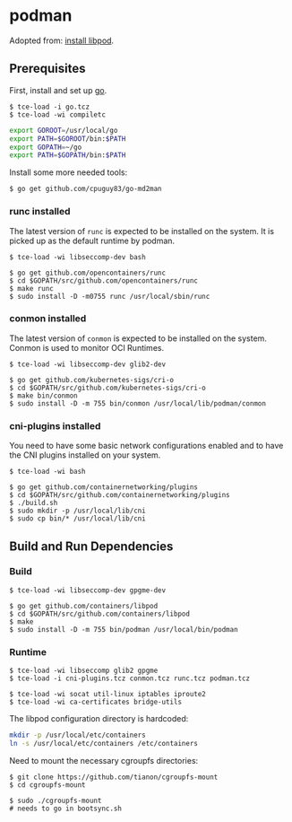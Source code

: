 # podman

Adopted from: [install libpod](https://github.com/containers/libpod/blob/master/install.md).

## Prerequisites

First, install and set up [go](building_go.md).

``` console
$ tce-load -i go.tcz
$ tce-load -wi compiletc
```

``` sh
export GOROOT=/usr/local/go
export PATH=$GOROOT/bin:$PATH
export GOPATH=~/go
export PATH=$GOPATH/bin:$PATH
```

Install some more needed tools:

``` console
$ go get github.com/cpuguy83/go-md2man
```

### runc installed

The latest version of `runc` is expected to be installed on the system. It is picked up as the default runtime by podman.

``` console
$ tce-load -wi libseccomp-dev bash

$ go get github.com/opencontainers/runc
$ cd $GOPATH/src/github.com/opencontainers/runc
$ make runc
$ sudo install -D -m0755 runc /usr/local/sbin/runc
```

### conmon installed

The latest version of `conmon` is expected to be installed on the system. Conmon is used to monitor OCI Runtimes.

``` console
$ tce-load -wi libseccomp-dev glib2-dev

$ go get github.com/kubernetes-sigs/cri-o
$ cd $GOPATH/src/github.com/kubernetes-sigs/cri-o
$ make bin/conmon
$ sudo install -D -m 755 bin/conmon /usr/local/lib/podman/conmon
```

### cni-plugins installed

You need to have some basic network configurations enabled and to have the CNI plugins installed on your system.

``` console
$ tce-load -wi bash

$ go get github.com/containernetworking/plugins
$ cd $GOPATH/src/github.com/containernetworking/plugins
$ ./build.sh
$ sudo mkdir -p /usr/local/lib/cni
$ sudo cp bin/* /usr/local/lib/cni
```

## Build and Run Dependencies

### Build

``` console
$ tce-load -wi libseccomp-dev gpgme-dev

$ go get github.com/containers/libpod
$ cd $GOPATH/src/github.com/containers/libpod
$ make
$ sudo install -D -m 755 bin/podman /usr/local/bin/podman
```

### Runtime

``` console
$ tce-load -wi libseccomp glib2 gpgme
$ tce-load -i cni-plugins.tcz conmon.tcz runc.tcz podman.tcz

$ tce-load -wi socat util-linux iptables iproute2
$ tce-load -wi ca-certificates bridge-utils
```

The libpod configuration directory is hardcoded:

``` sh
mkdir -p /usr/local/etc/containers
ln -s /usr/local/etc/containers /etc/containers
```

Need to mount the necessary cgroupfs directories:

``` console
$ git clone https://github.com/tianon/cgroupfs-mount
$ cd cgroupfs-mount

$ sudo ./cgroupfs-mount
# needs to go in bootsync.sh
```
